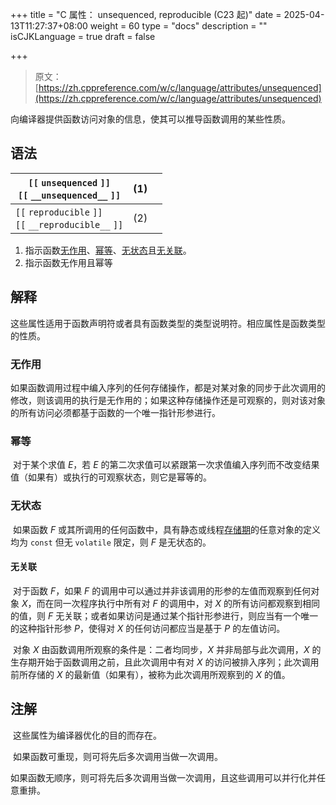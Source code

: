 +++
title = "C 属性： unsequenced, reproducible (C23 起)"
date = 2025-04-13T11:27:37+08:00
weight = 60
type = "docs"
description = ""
isCJKLanguage = true
draft = false

+++

> 原文：[https://zh.cppreference.com/w/c/language/attributes/unsequenced](https://zh.cppreference.com/w/c/language/attributes/unsequenced)

向编译器提供函数访问对象的信息，使其可以推导函数调用的某些性质。

## 语法

| `[[` `unsequenced` `]]` <br />`[[` `__unsequenced__` `]]`   | (1)  |      |
| ----------------------------------------------------------- | ---- | ---- |
| `[[` `reproducible` `]]` <br />`[[` `__reproducible__` `]]` | (2)  |      |

1) 指示函数[无作用](https://zh.cppreference.com/w/c/language/attributes/unsequenced#.E6.97.A0.E4.BD.9C.E7.94.A8)、[幂等](https://zh.cppreference.com/w/c/language/attributes/unsequenced#.E5.B9.82.E7.AD.89)、[无状态](https://zh.cppreference.com/w/c/language/attributes/unsequenced#.E6.97.A0.E7.8A.B6.E6.80.81)且[无关联](https://zh.cppreference.com/w/c/language/attributes/unsequenced#.E6.97.A0.E5.85.B3.E8.81.94)。
2) 指示函数无作用且幂等

## 解释

​	这些属性适用于函数声明符或者具有函数类型的类型说明符。相应属性是函数类型的性质。

### 无作用

​	如果函数调用过程中编入序列的任何存储操作，都是对某对象的同步于此次调用的修改，则该调用的执行是无作用的；如果这种存储操作还是可观察的，则对该对象的所有访问必须都基于函数的一个唯一指针形参进行。

### 幂等

​	对于某个求值 *E*，若 *E* 的第二次求值可以紧跟第一次求值编入序列而不改变结果值（如果有）或执行的可观察状态，则它是幂等的。

### 无状态

​	如果函数 *F* 或其所调用的任何函数中，具有静态或线程[存储期](https://zh.cppreference.com/w/c/language/storage_duration)的任意对象的定义均为 `const` 但无 `volatile` 限定，则 *F* 是无状态的。

#### 无关联

​	对于函数 *F*，如果 *F* 的调用中可以通过并非该调用的形参的左值而观察到任何对象 *X*，而在同一次程序执行中所有对 *F* 的调用中，对 *X* 的所有访问都观察到相同的值，则 *F* 无关联；或者如果访问是通过某个指针形参进行，则应当有一个唯一的这种指针形参 *P*，使得对 *X* 的任何访问都应当是基于 *P* 的左值访问。

​	对象 *X* 由函数调用所观察的条件是：二者均同步，*X* 并非局部与此次调用，*X* 的生存期开始于函数调用之前，且此次调用中有对 *X* 的访问被排入序列；此次调用前所存储的 *X* 的最新值（如果有），被称为此次调用所观察到的 *X* 的值。

## 注解

​	这些属性为编译器优化的目的而存在。

​	如果函数可重现，则可将先后多次调用当做一次调用。

​	如果函数无顺序，则可将先后多次调用当做一次调用，且这些调用可以并行化并任意重排。